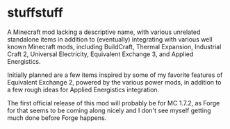 stuffstuff
==========

A Minecraft mod lacking a descriptive name, with various unrelated standalone items in addition to (eventually) integrating with various well known Minecraft mods, including BuildCraft, Thermal Expansion, Industrial Craft 2, Universal Electricity, Equivalent Exchange 3, and Applied Energistics.

Initially planned are a few items inspired by some of my favorite features of Equivalent Exchange 2, powered by the various power mods, in addition to a few rough ideas for Applied Energistics integration.  

The first official release of this mod will probably be for MC 1.7.2, as Forge for that seems to be coming along nicely and I don't see myself getting much done before Forge happens.  
